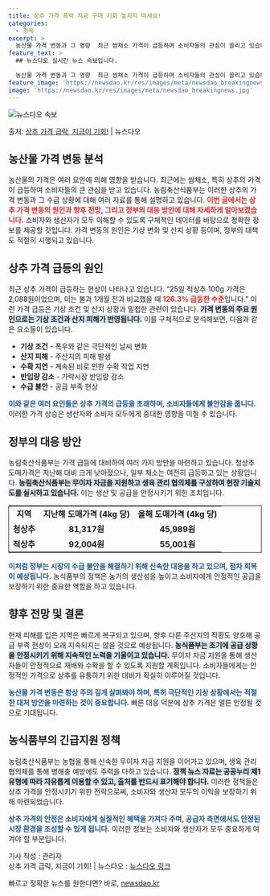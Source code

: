 ```yaml
---
title: 상추 가격 폭락 지금 구매 기회 놓치지 마세요!
categories:
  - 경제
excerpt: >
  농산물 가격 변동과 그 영향  최근 쌈채소 가격이 급등하며 소비자들의 관심이 쏠리고 있습니다. 이에 따라 농…
feature_text: >
  ## 뉴스다오 실시간 뉴스 속보입니다.

  농산물 가격 변동과 그 영향  최근 쌈채소 가격이 급등하며 소비자들의 관심이 쏠리고 있습니다. 이에 따라 농…
feature_image: 'https://newsdao.kr/res/images/meta/newsdao_breakingnews.jpg'
image: 'https://newsdao.kr/res/images/meta/newsdao_breakingnews.jpg'
---
```


![뉴스다오 속보](https://newsdao.kr/res/images/meta/newsdao_breakingnews.jpg)

<p>출처: <a href="https://newsdao.kr/5067" rel="dofollow">상추 가격 급락, 지금이 기회!</a> | 뉴스다오</p>

<h2 data-ke-size="size26">농산물 가격 변동 분석</h2>

<p data-ke-size="size16">농산물의 가격은 여러 요인에 의해 영향을 받습니다. 최근에는 쌈채소, 특히 상추의 가격이 급등하여 소비자들의 큰 관심을 받고 있습니다. 농림축산식품부는 이러한 상추의 가격 변동과 그 수급 상황에 대해 여러 자료를 통해 설명하고 있습니다. <b><span style="color: #ee2323;">이번 글에서는 상추 가격 변동의 원인과 향후 전망, 그리고 정부의 대응 방안에 대해 자세하게 알아보겠습니다.</span></b> 소비자와 생산자가 모두 이해할 수 있도록 구체적인 데이터를 바탕으로 정확한 정보를 제공할 것입니다. 가격 변동의 원인은 기상 변화 및 산지 상황 등이며, 정부의 대책도 적절히 시행되고 있습니다.</p>

<p data-ke-size="size16"></p>

<h2 data-ke-size="size26">상추 가격 급등의 원인</h2>

<p data-ke-size="size16">최근 상추 가격이 급등하는 현상이 나타나고 있습니다. “25일 적상추 100g 가격은 2,088원이었으며, 이는 불과 1개월 전과 비교했을 때 <b><span style="color: #ee2323;">126.3% 급등한 수준</span></b>입니다.” 이런 가격 급등은 기상 조건 및 산지 상황과 밀접한 관련이 있습니다. <b><span style="background-color: #21538527;">가격 변동의 주요 원인으로는 기상 조건과 산지 피해가 반영됩니다.</span></b> 이를 구체적으로 분석해보면, 다음과 같은 요소들이 있습니다.</p>

<ul>
    <li><b>기상 조건</b> - 폭우와 같은 극단적인 날씨 변화</li>
    <li><b>산지 피해</b> - 주산지의 피해 발생</li>
    <li><b>수확 지연</b> - 계속된 비로 인한 수확 작업 지연</li>
    <li><b>반입량 감소</b> - 가락시장 반입량 감소</li>
    <li><b>수급 불안</b> - 공급 부족 현상</li>
</ul>

<p data-ke-size="size16"><b><span style="color: #1a5490;">이와 같은 여러 요인들은 상추 가격의 급등을 초래하며, 소비자들에게 불안감을 줍니다.</span></b> 이러한 가격 상승은 생산자와 소비자 모두에게 중대한 영향을 미칠 수 있습니다.</p>

<p data-ke-size="size16"></p>

<h2 data-ke-size="size26">정부의 대응 방안</h2>

<p data-ke-size="size16">농림축산식품부는 가격 급등에 대비하여 여러 가지 방안을 마련하고 있습니다. 청상추 도매가격은 지난해 대비 크게 낮아졌으나, 일부 채소는 여전히 급등하고 있는 상황입니다. <b><span style="background-color: #21538527;">농림축산식품부는 무이자 자금을 지원하고 생육 관리 협의체를 구성하여 현장 기술지도를 실시하고 있습니다.</span></b> 이는 생산 및 공급을 안정시키기 위한 조치입니다.</p>

<table style="width:100%; border:1px solid;">
    <tr>
        <td style="text-align: center; height: 17px;"><b>지역</b></td>
        <td style="text-align: center; height: 17px;"><b>지난해 도매가격 (4kg 당)</b></td>
        <td style="text-align: center; height: 17px;"><b>올해 도매가격 (4kg 당)</b></td>
    </tr>
    <tr>
        <td style="text-align: center; height: 17px;"><b>청상추</b></td>
        <td style="text-align: center; height: 17px;"><b>81,317원</b></td>
        <td style="text-align: center; height: 17px;"><b>45,989원</b></td>
    </tr>
    <tr>
        <td style="text-align: center; height: 17px;"><b>적상추</b></td>
        <td style="text-align: center; height: 17px;"><b>92,004원</b></td>
        <td style="text-align: center; height: 17px;"><b>55,001원</b></td>
    </tr>
</table>

<p data-ke-size="size16"><b><span style="color: #1a5490;">이처럼 정부는 시장의 수급 불안을 해결하기 위해 신속한 대응을 하고 있으며, 점차 회복이 예상됩니다.</span></b> 농식품부의 정책은 농가의 생산성을 높이고 소비자에게 안정적인 공급을 보장하기 위한 중요한 역할을 하고 있습니다.</p>

<p data-ke-size="size16"></p>

<h2 data-ke-size="size26">향후 전망 및 결론</h2>

<p data-ke-size="size16">현재 피해를 입은 지역은 빠르게 복구되고 있으며, 향후 다른 주산지의 작황도 양호해 공급 부족 현상이 오래 지속되지는 않을 것으로 예상됩니다. <b><span style="background-color: #21538527;">농식품부는 조기에 공급 상황을 안정시키기 위해 지속적인 노력을 기울이고 있습니다.</span></b> 무이자 자금 지원을 통해 생산자들이 안정적으로 재배와 수확을 할 수 있도록 지원할 계획입니다. 소비자들에게는 안정적인 가격으로 상추를 유통하기 위한 대비가 확실히 이루어질 것입니다.</p>

<p data-ke-size="size16"><b><span style="color: #1a5490;">농산물 가격 변동은 항상 주의 깊게 살펴봐야 하며, 특히 극단적인 기상 상황에서는 적절한 대처 방안을 마련하는 것이 중요합니다.</span></b> 빠른 대응 덕분에 상추 가격은 얼른 안정될 것으로 기대됩니다.</p>

<p data-ke-size="size16"></p>

<h2 data-ke-size="size26">농식품부의 긴급지원 정책</h2>

<p data-ke-size="size16">농림축산식품부는 농협을 통해 신속한 무이자 자금 지원을 이어가고 있으며, 생육 관리 협의체를 통해 병해충 예방에도 주력을 다하고 있습니다. <b><span style="background-color: #21538527;">정책 뉴스 자료는 공공누리 제1유형에 따라 자유롭게 이용할 수 있고, 출처를 반드시 표기해야 합니다.</span></b> 이러한 정책들은 상추 가격을 안정시키기 위한 전략으로써, 소비자와 생산자 모두의 이익을 보장하기 위해 마련되었습니다.</p>

<p data-ke-size="size16"><b><span style="color: #1a5490;">상추 가격의 안정은 소비자에게 실질적인 혜택을 가져다 주며, 공급자 측면에서도 안정된 시장 환경을 조성할 수 있게 됩니다.</span></b> 이러한 정보는 소비자와 생산자가 모두 중요하게 여겨야 할 부분입니다.</p>

<p data-ke-size="size16"></p>

<p data-ke-size="size16">기사 작성 : 관리자 <br>상추 가격 급락, 지금이 기회! | 뉴스다오 : <a href="https://newsdao.kr/5067">뉴스다오 링크</a></p> 

빠르고 정확한 뉴스를 원한다면? 바로, <a href="https://newsdao.kr" rel="dofollow">newsdao.kr</a>



